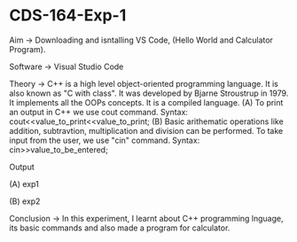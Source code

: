 # CDS-164-Exp-1

Aim -> Downloading and isntalling VS Code, (Hello World and Calculator Program).

Software -> Visual Studio Code

Theory -> C++ is a high level object-oriented programming language. It is also known as "C with class".
It was developed by Bjarne Stroustrup in 1979.
It implements all the OOPs concepts.
It is a compiled language.
(A) To print an output in C++ we use cout command.
Syntax: cout<<value_to_print<<value_to_print;
(B) Basic arithematic operations like addition, subtravtion, multiplication and division can be performed.
To take input from the user, we use "cin" command.
Syntax: cin>>value_to_be_entered;

Output

(A)
exp1

(B)
exp2

Conclusion -> In this experiment, I learnt about C++ programming lnguage, its basic commands and also made a program for calculator.
